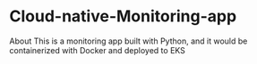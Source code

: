 # Cloud-native-Monitoring-app
About This is a monitoring app built with Python, and it would be containerized with Docker and deployed to EKS
